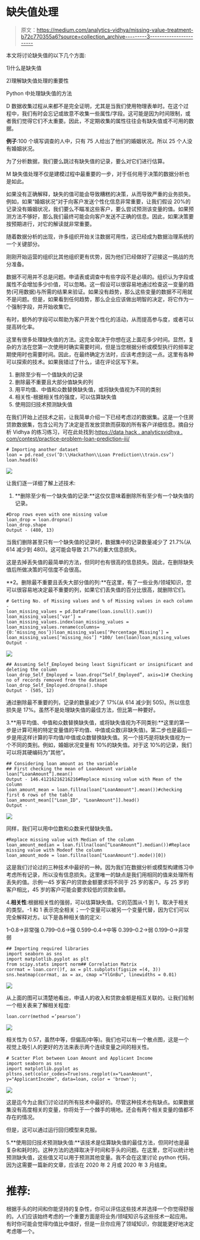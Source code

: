 # 缺失值处理

> 原文：<https://medium.com/analytics-vidhya/missing-value-treatment-b72c770355a6?source=collection_archive---------3----------------------->

本文将讨论缺失值的以下几个方面:

1)什么是缺失值

2)理解缺失值处理的重要性

Python 中处理缺失值的方法

D 数据收集过程从来都不是完全证明，尤其是当我们使用物理表单时。在这个过程中，我们有时会忘记或故意不收集一些属性/字段。这可能是因为时间限制，或者我们觉得它们不太重要。因此，不定期收集的属性往往会有缺失值或不可用的数据。

**例子**:100 个填写调查的人中，只有 75 人给出了他们的婚姻状况。所以 25 个人没有婚姻状况。

为了分析数据，我们要么跳过有缺失值的记录，要么对它们进行估算。

M 缺失值处理不仅是建模过程中最重要的一步，对于任何用于决策的数据分析也是如此。

如果没有正确解释，缺失的值可能会导致糟糕的决策，从而导致严重的业务损失。例如，如果“婚姻状况”对于向客户发送个性化信息非常重要，让我们假设 20%的记录没有婚姻状况，我们要么不瞄准这些客户，要么尝试预测该变量的值。如果预测方法不够好，那么我们最终可能会向客户发送不正确的信息。因此，如果决策要按预期进行，对它的解读就非常重要。

随着数据分析的出现，许多组织开始关注数据可用性，这已经成为数据治理系统的一个关键部分。

刚刚开始运营的组织比其他组织更有优势，因为他们已经做好了迎接这一挑战的充分准备。

数据不可用并不总是问题。申请表或调查中有些字段不是必填的。组织认为字段或属性不会增加多少价值，可以忽略。这一假设可以很容易地通过检查这一变量的趋势(可用数据)与所需的结果来验证。如果没有趋势，那么这些变量的数据不可用就不是问题。但是，如果看到任何趋势，那么企业应该做出明智的决定，将它作为一个强制字段，并开始收集它。

有时，额外的字段可以帮助为客户开发个性化的活动，从而提高参与度，或者可以提高转化率。

这里有很多处理缺失值的方法。这完全取决于你想在这上面花多少时间。显然，复杂的方法在您第一次使用时确实需要时间，但是当您根据分析或模型执行的频率定期使用时也需要时间。因此，在最终确定方法时，应该考虑到这一点。这里有各种可以探索的技术。如果我错过了什么，请在评论区写下来。

1.  删除至少有一个值缺失的记录
2.  删除最不重要且大部分值缺失的列
3.  用平均值、中值和众数替换缺失值，或将缺失值视为不同的类别
4.  相关性-根据相关性的强度，可以估算缺失值
5.  使用回归技术预测缺失值

在我们开始上述技术之前，让我简单介绍一下已经考虑过的数据集。这是一个住房贷款数据集，包含公司为了决定是否发放贷款而获取的所有客户详细信息。摘自分析 Vidhya 的练习练习，可在此处找到:[https://data hack . analyticsvidhya . com/contest/practice-problem-loan-prediction-iii/](https://datahack.analyticsvidhya.com/contest/practice-problem-loan-prediction-iii/)

```
# Importing another dataset
loan = pd.read_csv(‘D:\\Hackathon\\Loan Prediction\\train.csv’)
loan.head(6)
```

![](img/880ad656801355c738bd99dee6816cc1.png)

让我们逐一详细了解上述技术:

1.  **删除至少有一个缺失值的记录:**这仅仅意味着删除所有至少有一个缺失值的记录。

```
#Drop rows even with one missing value
loan_drop = loan.dropna()
loan_drop.shape
Output - (480, 13)
```

当我们删除甚至只有一个缺失值的记录时，数据集中的记录数量减少了 21.7%(从 614 减少到 480)。这可能会导致 21.7%的重大信息损失。

这是去掉丢失值的最简单的方法，但同时也有很高的信息损失。因此，在删除缺失值后所做决策的可信度不会很高。

**2。删除最不重要且丢失大部分值的列:**在这里，有了一些业务/领域知识，您可以很容易地决定最不重要的列，如果它们丢失值的百分比很高，就删除它们。

```
# Getting No. of Missing values and % of Missing values in each column - 
loan_missing_values = pd.DataFrame(loan.isnull().sum())
loan_missing_values[‘var’] = loan_missing_values.indexloan_missing_values = loan_missing_values.rename(columns={0:’missing_nos’})loan_missing_values[‘Percentage_Missing’] = loan_missing_values[‘missing_nos’] *100/ len(loan)loan_missing_values
Output - 
```

![](img/7159d75bc180543bec4ec94f2e67e552.png)

```
## Assuming Self_Employed being least Significant or insignificant and deleting the column
loan_drop_Self_Employed = loan.drop(“Self_Employed”, axis=1)# Checking no of records removed from the dataset
loan_drop_Self_Employed.dropna().shape
Output - (505, 12)
```

通过删除最不重要的列，记录的数量减少了 17%(从 614 减少到 505)。所以信息损失是 17%。虽然不是处理缺失值的最佳方法，但比第一种要好。

3.**用平均值、中值和众数替换缺失值，或将缺失值视为不同类别:**这里的第一步是计算可用的特定变量值的平均值、中值或众数(非缺失值)。第二步也是最后一步是用这样计算的平均值/中值或众数替换缺失值。另一个技巧是将缺失值视为一个不同的类别。例如，婚姻状况变量有 10%的缺失值。对于这 10%的记录，我们可以将其硬编码为“其他”。

```
## Considering loan amount as the variable
## First checking the mean of LoanAmount variable
loan[“LoanAmount”].mean()
Output - 146.41216216216216#Replace missing value with Mean of the column
loan_amount_mean = loan.fillna(loan["LoanAmount"].mean())#checking first 6 rows of the table
loan_amount_mean[["Loan_ID", "LoanAmount"]].head() 
Output -
```

![](img/9420ba6c82bf691e9d27d10a1b866294.png)

同样，我们可以用中位数和众数来代替缺失值。

```
#Replace missing value with Median of the column
loan_amount_median = loan.fillna(loan[“LoanAmount”].median())#Replace missing value with Modeof the column
loan_amount_mode = loan.fillna(loan["LoanAmount"].mode()[0])
```

这是我们讨论过的三种技术中最好的一种。因为我们在数据分析或模型构建练习中考虑所有记录，所以没有信息损失。这里唯一的缺点是我们用相同的值来处理所有丢失的值。示例—45 岁客户的贷款金额要求将不同于 25 岁的客户。与 25 岁的客户相比，45 岁的客户可能会要求较低的贷款金额。

4.**相关性**:根据相关性的强弱，可以估算缺失值。它的范围从-1 到 1，取决于相关的类型。-1 和 1 表示完全相关；一个变量可以被另一个变量代替，因为它们可以完全解释对方。以下是各种相关值的定义:

1–0.8→非常强
0.799–0.6→强
0.599–0.4→中等
0.399–0.2→弱
0.199–0→非常弱

```
## Importing required libraries
import seaborn as sns 
import matplotlib.pyplot as plt 
from scipy.stats import norm## Correlation Matrix
corrmat = loan.corr()f, ax = plt.subplots(figsize =(4, 3)) 
sns.heatmap(corrmat, ax = ax, cmap ="YlGnBu", linewidths = 0.01)
```

![](img/78ba9c603fe9b0e1b290f2b31bc39066.png)

从上面的图可以清楚地看出，申请人的收入和贷款金额是相互关联的。让我们绘制一个相关表来了解相关程度:

```
loan.corr(method =’pearson’)
```

![](img/922fe7df602241e027cfe234e10acef0.png)

相关性为 0.57，虽然中等，但偏高(中等)。我们也可以有一个散点图，这是一个视觉上吸引人的更好的方法来表示两个连续变量之间的相关性。

```
# Scatter Plot between Loan Amount and Applicant Income
import seaborn as sns
import matplotlib.pyplot as pltsns.set(color_codes=True)sns.regplot(x="LoanAmount", y="ApplicantIncome", data=loan, color = 'brown');
```

![](img/f7d8f2fb26cba22fd092f8c4288cb876.png)

这是迄今为止我们讨论过的所有技术中最好的。尽管这种技术也有缺点。如果数据集没有高度相关的变量，你将处于一个棘手的境地。还会有两个相关变量的值都不存在的情况。

但是，这可以通过运行回归模型来克服。

5.**使用回归技术预测缺失值:**该技术是估算缺失值的最佳方法，但同时也是最复杂和耗时的。这种方法的选择取决于时间和手头的问题。在这里，您可以统计地预测缺失值，这些值又可以用于预测其他变量。我不会在这里讨论 python 代码，因为这需要一篇新的文章，应该在 2020 年 2 月或 2020 年 3 月结束。

# **推荐:**

根据手头的时间和你能坚持的复杂性，你可以评估这些技术并选择一个你觉得舒服的。人们应该始终考虑的一个重要方面是将业务/领域知识与这些技术一起应用。有时你可能会觉得均值比中值好，但是一旦你应用了领域知识，你就能更好地决定考虑哪一个。